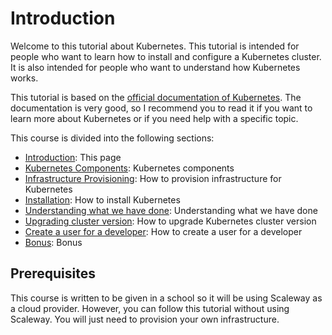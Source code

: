 # Introduction

Welcome to this tutorial about Kubernetes. This tutorial is intended for people who want to learn how to install and configure a Kubernetes cluster. It is also intended for people who want to understand how Kubernetes works.

This tutorial is based on the [official documentation of Kubernetes](https://kubernetes.io/docs). The documentation is very good, so I recommend you to read it if you want to learn more about Kubernetes or if you need help with a specific topic.

This course is divided into the following sections:

- [Introduction](introduction.md): This page
- [Kubernetes Components](k8s-components.md): Kubernetes components
- [Infrastructure Provisioning](infrastructure.md): How to provision infrastructure for Kubernetes
- [Installation](installation.md): How to install Kubernetes
- [Understanding what we have done](understanding.md): Understanding what we have done
- [Upgrading cluster version](version-upgrade.md): How to upgrade Kubernetes cluster version
- [Create a user for a developer](create-user.md): How to create a user for a developer
- [Bonus](bonus.md): Bonus

## Prerequisites

This course is written to be given in a school so it will be using Scaleway as a cloud provider. However, you can follow this tutorial without using Scaleway. You will just need to provision your own infrastructure.
